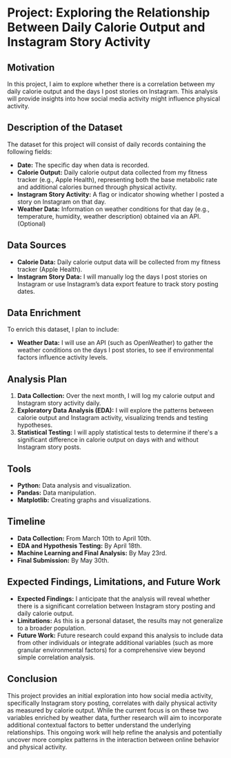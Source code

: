 # Project: Exploring the Relationship Between Daily Calorie Output and Instagram Story Activity

## Motivation
In this project, I aim to explore whether there is a correlation between my daily calorie output and the days I post stories on Instagram. This analysis will provide insights into how social media activity might influence physical activity.

## Description of the Dataset
The dataset for this project will consist of daily records containing the following fields:
- **Date:** The specific day when data is recorded.
- **Calorie Output:** Daily calorie output data collected from my fitness tracker (e.g., Apple Health), representing both the base metabolic rate and additional calories burned through physical activity.
- **Instagram Story Activity:** A flag or indicator showing whether I posted a story on Instagram on that day.
- **Weather Data:** Information on weather conditions for that day (e.g., temperature, humidity, weather description) obtained via an API. (Optional)

## Data Sources
- **Calorie Data:** Daily calorie output data will be collected from my fitness tracker (Apple Health).
- **Instagram Story Data:** I will manually log the days I post stories on Instagram or use Instagram’s data export feature to track story posting dates.

## Data Enrichment
To enrich this dataset, I plan to include:
- **Weather Data:** I will use an API (such as OpenWeather) to gather the weather conditions on the days I post stories, to see if environmental factors influence activity levels.

## Analysis Plan
1. **Data Collection:** Over the next month, I will log my calorie output and Instagram story activity daily.
2. **Exploratory Data Analysis (EDA):** I will explore the patterns between calorie output and Instagram activity, visualizing trends and testing hypotheses.
3. **Statistical Testing:** I will apply statistical tests to determine if there's a significant difference in calorie output on days with and without Instagram story posts.

## Tools
- **Python:** Data analysis and visualization.
- **Pandas:** Data manipulation.
- **Matplotlib:** Creating graphs and visualizations.

## Timeline
- **Data Collection:** From March 10th to April 10th.
- **EDA and Hypothesis Testing:** By April 18th.
- **Machine Learning and Final Analysis:** By May 23rd.
- **Final Submission:** By May 30th.

## Expected Findings, Limitations, and Future Work
- **Expected Findings:** I anticipate that the analysis will reveal whether there is a significant correlation between Instagram story posting and daily calorie output.
- **Limitations:** As this is a personal dataset, the results may not generalize to a broader population.
- **Future Work:** Future research could expand this analysis to include data from other individuals or integrate additional variables (such as more granular environmental factors) for a comprehensive view beyond simple correlation analysis.

## Conclusion
This project provides an initial exploration into how social media activity, specifically Instagram story posting, correlates with daily physical activity as measured by calorie output. While the current focus is on these two variables enriched by weather data, further research will aim to incorporate additional contextual factors to better understand the underlying relationships. This ongoing work will help refine the analysis and potentially uncover more complex patterns in the interaction between online behavior and physical activity.
